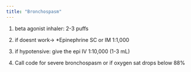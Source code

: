```yaml
---
title: "Bronchospasm"
---
```

1. beta agonist inhaler: 2-3 puffs

2. if doesnt work-&gt;
*Epinephrine SC or IM 1:1,000

3. if hypotensive: give the epi IV 1:10,000 (1-3 mL)

4. Call code for severe bronchospasm or if oxygen sat drops below 88%

